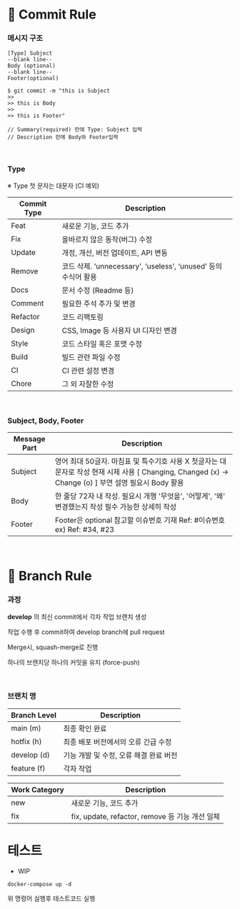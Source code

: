 # 🙏 Commit Rule

### 메시지 구조

```
[Type] Subject
--blank line-- 
Body (optional)
--blank line--
Footer(optional)
```

```
$ git commit -m "this is Subject
>> 
>> this is Body
>> 
>> this is Footer"
 
// Summary(required) 란에 Type: Subject 입력
// Description 란에 Body와 Footer입력 
```

<br />

### Type

※ Type 첫 문자는 대문자 (CI 예외)

| Commit Type | Description                                                  |
| ----------- | ------------------------------------------------------------ |
| Feat        | 새로운 기능, 코드 추가                                       |
| Fix         | 올바르지 않은 동작(버그) 수정                                |
| Update      | 개정, 개선, 버전 업데이트, API 변동                          |
| Remove      | 코드 삭제. ‘unnecessary’, ‘useless’, ‘unused’ 등의 수식어 활용 |
| Docs        | 문서 수정 (Readme 등)                                        |
| Comment     | 필요한 주석 추가 및 변경                                     |
| Refactor    | 코드 리팩토링                                                |
| Design      | CSS, Image 등 사용자 UI 디자인 변경                          |
| Style       | 코드 스타일 혹은 포맷 수정                                   |
| Build       | 빌드 관련 파일 수정                                          |
| CI          | CI 관련 설정 변경                                            |
| Chore       | 그 외 자잘한 수정                                            |

<br />

### Subject, Body, Footer

| Message Part | Description                                                  |
| ------------ | ------------------------------------------------------------ |
| Subject      | 영어 최대 50글자. 마침표 및 특수기호 사용 X 첫글자는 대문자로 작성 현재 시제 사용 [ Changing, Changed (x) -> Change (o) ] 부연 설명 필요시 Body 활용 |
| Body         | 한 줄당 72자 내 작성. 필요시 개행 '무엇을', '어떻게', '왜' 변경했는지 작성 필수 가능한 상세히 작성 |
| Footer       | Footer은 optional 참고할 이슈번호 기재 Ref: #이슈번호 ex) Ref: #34, #23 |

<br />

# 📜 Branch Rule

### 과정

**develop** 의 최신 commit에서 각자 작업 브랜치 생성

작업 수행 후 commit하여 develop branch에 pull request

Merge시, squash-merge로 진행

하나의 브랜치당 하나의 커밋을 유지 (force-push)

<br />

### 브랜치 명

| Branch Level | Description                            |
| ------------ | -------------------------------------- |
| main (m)     | 최종 확인 완료                         |
| hotfix (h)   | 최종 배포 버전에서의 오류 긴급 수정    |
| develop (d)  | 기능 개발 및 수정, 오류 해결 완료 버전 |
| feature (f)  | 각자 작업                              |

| Work Category | Description                                     |
| ------------- | ----------------------------------------------- |
| new           | 새로운 기능, 코드 추가                          |
| fix           | fix, update, refactor, remove 등 기능 개선 일체 |


# 테스트
- WIP
```shell
docker-compose up -d
```
위 명령어 실행후 테스트코드 실행
